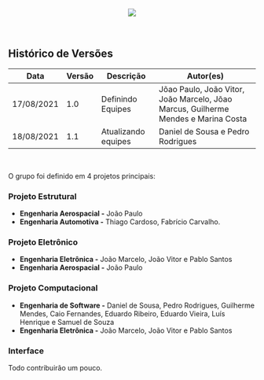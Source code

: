 <br>
<div style="display: flex; justify-content: center; align-items:center;">
    <img src="https://dansousamelo.github.io/PI_Grupo_1/assets/planejamento.svg">
</div>
<br>
<br>

## Histórico de Versões
<table>
    <thead>
        <th>Data</th>
        <th>Versão</th>
        <th>Descrição</th>
        <th>Autor(es)</th>
    </thead>
    <tbody>
        <tr>
            <td>17/08/2021</td>
            <td>1.0</td>
            <td>Definindo Equipes</td>
            <td>
                Jõao Paulo, João Vitor, João Marcelo, Jõao Marcus, Guilherme Mendes e Marina Costa
            </td>
        </tr>
        <tr>
            <td>18/08/2021</td>
            <td>1.1</td>
            <td>Atualizando equipes</td>
            <td>
                Daniel de Sousa e Pedro Rodrigues 
            </td>
        </tr>
    </tbody>
</table>
<br>

O grupo foi definido em 4 projetos principais:
### Projeto Estrutural
<ul>
  <li><b>Engenharia Aerospacial -</b> João Paulo</li>
  <li><b>Engenharia Automotiva -</b> Thiago Cardoso, Fabrício Carvalho.</li>
</ul>

### Projeto Eletrônico
<ul>
  <li><b>Engenharia Eletrônica -</b> João Marcelo, João Vitor e Pablo Santos </li>
  <li><b>Engenharia Aerospacial -</b> João Paulo</li>
</ul>

### Projeto Computacional
<ul>
  <li><b>Engenharia de Software -</b> Daniel de Sousa, Pedro Rodrigues, Guilherme Mendes, Caio Fernandes, Eduardo Ribeiro, Eduardo Vieira, Luís Henrique e Samuel de Souza</li>
  <li><b>Engenharia Eletrônica -</b> João Marcelo, João Vitor e Pablo Santos</li>
</ul>

### Interface
Todo contribuirão um pouco.